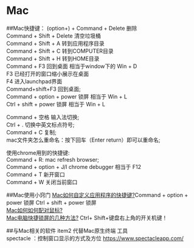 # Mac
##Mac快捷键：
(option+) + Command + Delete  删除   
Command + Shift + Delete  清空垃圾桶   
Command + Shift + A  转到应用程序目录    
Command + Shift + C  转到COMPUTER目录   
Command + Shift + H  转到HOME目录  
Command + F3  回到桌面  相当于window下的 Win + D  
F3 已经打开的窗口缩小展示在桌面  
F4 进入launchpad界面  
Command+shift+F3  回到桌面;  
Command + option + power  锁屏  相当于 Win + L  
Ctrl + shift + power 锁屏  相当于 Win + L  

Command + 空格  输入法切换;  
Ctrl + . 切换中英文标点符号;  
Command + C 复制;  
mac文件夹怎么重命名：按下回车（Enter return）即可以重命名;  

使用chrome用到的快捷键:  
Command + R:  mac refresh browser;  
Command + option + J/I chrome debugger 相当于 F12  
Command + T 新开窗口  
Command + W 关闭当前窗口  

##Mac使用小窍门
[Mac如何自定义应用程序的快捷键?](http://www.macx.cn/thread-2133104-1-1.html)Command + option + power  锁屏 Ctrl + shift + power 锁屏   
[Mac如何如何配对鼠标?](http://www.pc6.com/edu/80989.html)  
[Mac电脑快捷锁屏的几种方法?](http://jingyan.baidu.com/article/495ba84107f25538b30ede04.html) Ctrl+ Shift+键盘右上角的开关机键！

##与Mac相关的软件
item2  代替Mac原生终端 工具  
spectacle ：控制窗口显示的方式及方位  https://www.spectacleapp.com/   
